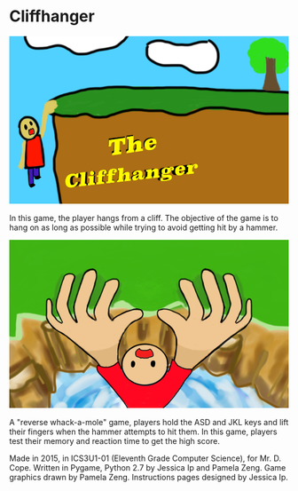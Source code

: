 # Cliffhanger
![Cliffhanger](gamemenu.png)

In this game, the player hangs from a cliff. The objective of the game is to hang on as long as possible while trying to avoid getting hit by a hammer. 

![Cliffhanger](gamebackground1.png)

A "reverse whack-a-mole" game, players hold the ASD and JKL keys and lift their fingers when the hammer attempts to hit them. In this game, players test their memory and reaction time to get the high score.

Made in 2015, in ICS3U1-01 (Eleventh Grade Computer Science), for Mr. D. Cope.
Written in Pygame, Python 2.7 by Jessica Ip and Pamela Zeng.
Game graphics drawn by Pamela Zeng. Instructions pages designed by Jessica Ip.

